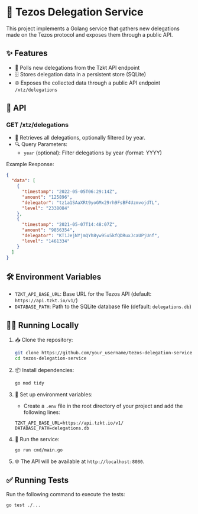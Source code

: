 # 🚀 Tezos Delegation Service

This project implements a Golang service that gathers new delegations made on the Tezos protocol and exposes them through a public API.

## ✨ Features

- 📡 Polls new delegations from the Tzkt API endpoint
- 🗄️ Stores delegation data in a persistent store (SQLite)
- 🌐 Exposes the collected data through a public API endpoint `/xtz/delegations`

## 📑 API

### GET /xtz/delegations

- 📂 Retrieves all delegations, optionally filtered by year.
- 🔍 Query Parameters:
  - `year` (optional): Filter delegations by year (format: YYYY)

Example Response:
```json
{
  "data": [ 
    {
      "timestamp": "2022-05-05T06:29:14Z",
      "amount": "125896",
      "delegator": "tz1a1SAaXRt9yoGMx29rh9FsBF4UzmvojdTL",
      "level": "2338084"
    },
    {
      "timestamp": "2021-05-07T14:48:07Z",
      "amount": "9856354",
      "delegator": "KT1JejNYjmQYh8yw95u5kfQDRuxJcaUPjUnf",
      "level": "1461334"
    }
  ]
}
```

## 🛠️ Environment Variables

- `TZKT_API_BASE_URL`: Base URL for the Tezos API (default: `https://api.tzkt.io/v1/`)
- `DATABASE_PATH`: Path to the SQLite database file (default: `delegations.db`)

## 🏃‍♂️ Running Locally

1. 📥 Clone the repository:
    ```sh
    git clone https://github.com/your_username/tezos-delegation-service.git
    cd tezos-delegation-service
    ```

2. 📦 Install dependencies:
    ```sh
    go mod tidy
    ```

3. 🔧 Set up environment variables:
    - Create a `.env` file in the root directory of your project and add the following lines:
    ```env
    TZKT_API_BASE_URL=https://api.tzkt.io/v1/
    DATABASE_PATH=delegations.db
    ```

4. 🚀 Run the service:
    ```sh
    go run cmd/main.go
    ```

5. 🌐 The API will be available at `http://localhost:8080`.

## ✅ Running Tests

Run the following command to execute the tests:
```sh
go test ./...
```